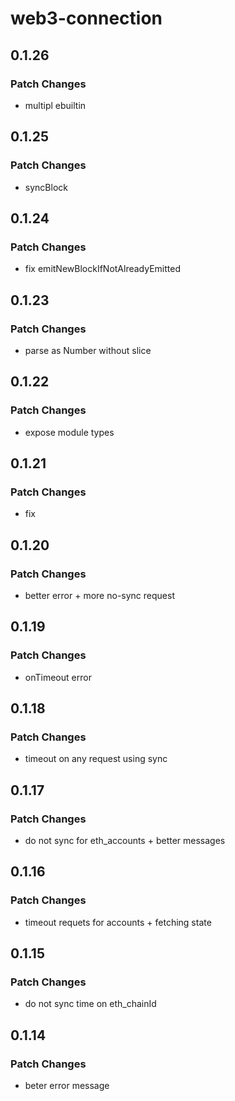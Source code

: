 # web3-connection

## 0.1.26

### Patch Changes

- multipl ebuiltin

## 0.1.25

### Patch Changes

- syncBlock

## 0.1.24

### Patch Changes

- fix emitNewBlockIfNotAlreadyEmitted

## 0.1.23

### Patch Changes

- parse as Number without slice

## 0.1.22

### Patch Changes

- expose module types

## 0.1.21

### Patch Changes

- fix

## 0.1.20

### Patch Changes

- better error + more no-sync request

## 0.1.19

### Patch Changes

- onTimeout error

## 0.1.18

### Patch Changes

- timeout on any request using sync

## 0.1.17

### Patch Changes

- do not sync for eth_accounts + better messages

## 0.1.16

### Patch Changes

- timeout requets for accounts + fetching state

## 0.1.15

### Patch Changes

- do not sync time on eth_chainId

## 0.1.14

### Patch Changes

- beter error message
